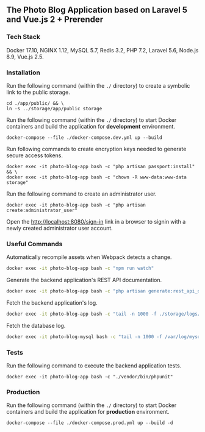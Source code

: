 ## The Photo Blog Application based on Laravel 5 and Vue.js 2 + Prerender

### Tech Stack

Docker 17.10, NGINX 1.12, MySQL 5.7, Redis 3.2, PHP 7.2, Laravel 5.6, Node.js 8.9, Vue.js 2.5.

### Installation

Run the following command (within the `./` directory) to create a symbolic link to the public storage.

```
cd ./app/public/ && \
ln -s ../storage/app/public storage
```

Run the following command (within the `./` directory) to start Docker containers and build the application for **development** environment.

```
docker-compose --file ./docker-compose.dev.yml up --build
```

Run following commands to create encryption keys needed to generate secure access tokens.
```
docker exec -it photo-blog-app bash -c "php artisan passport:install" && \
docker exec -it photo-blog-app bash -c "chown -R www-data:www-data storage"
```

Run the following command to create an administrator user.
```
docker exec -it photo-blog-app bash -c "php artisan create:administrator_user"
```

Open the [http://localhost:8080/sign-in](http://localhost:8080/sign-in) link in a browser to signin with a newly created administrator user account.

### Useful Commands

Automatically recompile assets when Webpack detects a change.

```bash
docker exec -it photo-blog-app bash -c "npm run watch"
```

Generate the backend application's REST API documentation.

```bash
docker exec -it photo-blog-app bash -c "php artisan generate:rest_api_documentation"
```

Fetch the backend application's log.

```bash
docker exec -it photo-blog-app bash -c "tail -n 1000 -f ./storage/logs/laravel.log"
```

Fetch the database log.

```bash
docker exec -it photo-blog-mysql bash -c "tail -n 1000 -f /var/log/mysql/general.log"
```

### Tests

Run the following command to execute the backend application tests.
```
docker exec -it photo-blog-app bash -c "./vendor/bin/phpunit"
```

### Production

Run the following command (within the `./` directory) to start Docker containers and build the application for **production** environment.

```
docker-compose --file ./docker-compose.prod.yml up --build -d
```

